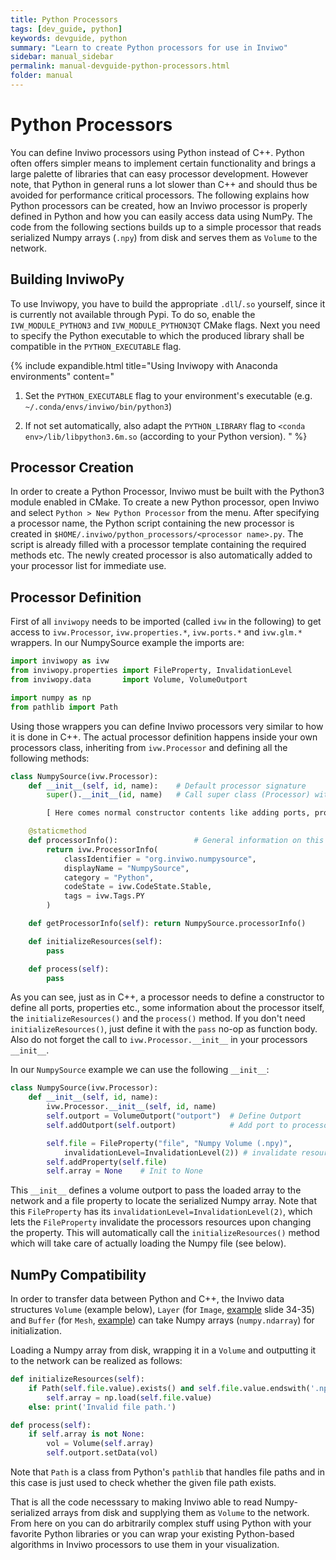 ```yaml
---
title: Python Processors
tags: [dev_guide, python]
keywords: devguide, python
summary: "Learn to create Python processors for use in Inviwo"
sidebar: manual_sidebar
permalink: manual-devguide-python-processors.html
folder: manual
---
```

# Python Processors
You can define Inviwo processors using Python instead of C++. Python often offers simpler means to implement certain functionality and brings a large palette of libraries that can easy processor development. However note, that Python in general runs a lot slower than C++ and should thus be avoided for performance critical processors. The following explains how Python processors can be created, how an Inviwo processor is properly defined in Python and how you can easily access data using NumPy.
The code from the following sections builds up to a simple processor that reads serialized Numpy arrays (`.npy`) from disk and serves them as `Volume` to the network.

## Building InviwoPy
To use Inviwopy, you have to build the appropriate `.dll`/`.so` yourself, since it is currently not available through Pypi. To do so, enable the `IVW_MODULE_PYTHON3` and `IVW_MODULE_PYTHON3QT` CMake flags. Next you need to specify the Python executable to which the produced library shall be compatible in the `PYTHON_EXECUTABLE` flag.

{% include expandible.html title="Using Inviwopy with Anaconda environments" content="
1. Set the `PYTHON_EXECUTABLE` flag to your environment's executable (e.g. `~/.conda/envs/inviwo/bin/python3`)

2. If not set automatically, also adapt the `PYTHON_LIBRARY` flag to `<conda env>/lib/libpython3.6m.so` (according to your Python version).
" %}

## Processor Creation
In order to create a Python Processor, Inviwo must be built with the Python3 module enabled in CMake. To create a new Python processor, open Inviwo and select `Python > New Python Processor` from the menu. After specifying a processor name, the Python script containing the new processor is created in `$HOME/.inviwo/python_processors/<processor name>.py`. The script is already filled with a processor template containing the required methods etc. The newly created processor is also automatically added to your processor list for immediate use.

## Processor Definition
First of all `inviwopy` needs to be imported (called `ivw` in the following) to get access to `ivw.Processor`, `ivw.properties.*`, `ivw.ports.*` and `ivw.glm.*` wrappers. In our NumpySource example the imports are:
```python
import inviwopy as ivw
from inviwopy.properties import FileProperty, InvalidationLevel
from inviwopy.data       import Volume, VolumeOutport

import numpy as np
from pathlib import Path
```

Using those wrappers you can define Inviwo processors very similar to how it is done in C++. The actual processor definition happens inside your own processors class, inheriting from `ivw.Processor` and defining all the following methods:
```python
class NumpySource(ivw.Processor):
    def __init__(self, id, name):    # Default processor signature
        super().__init__(id, name)   # Call super class (Processor) with id, name

        [ Here comes normal constructor contents like adding ports, properties ]

    @staticmethod
    def processorInfo():                 # General information on this processor
        return ivw.ProcessorInfo(
            classIdentifier = "org.inviwo.numpysource",
    		displayName = "NumpySource",
    		category = "Python",
    		codeState = ivw.CodeState.Stable,
    		tags = ivw.Tags.PY
        )

    def getProcessorInfo(self): return NumpySource.processorInfo()

    def initializeResources(self):
        pass

    def process(self):
        pass
```

As you can see, just as in C++, a processor needs to define a constructor to define all ports, properties etc., some information about the processor itself, the `initializeResources()` and the `process()` method. If you don't need `initializeResources()`, just define it with the `pass` no-op as function body.
Also do not forget the call to `ivw.Processor.__init__` in your processors `__init__`.

In our `NumpySource` example we can use the following `__init__`:
```python
class NumpySource(ivw.Processor):
    def __init__(self, id, name):
        ivw.Processor.__init__(self, id, name)
        self.outport = VolumeOutport("outport")  # Define Outport
        self.addOutport(self.outport)            # Add port to processor

        self.file = FileProperty("file", "Numpy Volume (.npy)",
            invalidationLevel=InvalidationLevel(2)) # invalidate resources on change
        self.addProperty(self.file)
        self.array = None    # Init to None
```
This `__init__` defines a volume outport to pass the loaded array to the network and a file property to locate the serialized Numpy array. Note that this `FileProperty` has its `invalidationLevel=InvalidationLevel(2)`, which lets the `FileProperty` invalidate the processors resources upon changing the property. This will automatically call the `initializeResources()` method which will take care of actually loading the Numpy file (see below).

## NumPy Compatibility
In order to transfer data between Python and C++, the Inviwo data structures  `Volume` (example below), `Layer` (for `Image`, [example](https://inviwo.org/media/inviwo-vcbm2019.pdf) slide 34-35) and `Buffer` (for `Mesh`, [example](https://github.com/inviwo/modules/blob/2f07a0fffe916c413a520644b9fe2e45a3ee60a9/misc/vasp/python/vasputil.py#L109-L123)) can take Numpy arrays (`numpy.ndarray`) for initialization.

Loading a Numpy array from disk, wrapping it in a `Volume` and outputting it to the network can be realized as follows:
```python
def initializeResources(self):
    if Path(self.file.value).exists() and self.file.value.endswith('.npy'):
        self.array = np.load(self.file.value)
    else: print('Invalid file path.')

def process(self):
    if self.array is not None:
        vol = Volume(self.array)
        self.outport.setData(vol)
```
Note that `Path` is a class from Python's `pathlib` that handles file paths and in this case is just used to check whether the given file path exists.

That is all the code necesssary to making Inviwo able to read Numpy-serialized arrays from disk and supplying them as `Volume` to the network.
From here on you can do arbitrarily complex stuff using Python with your favorite Python libraries or you can wrap your existing Python-based algorithms in Inviwo processors to use them in your visualization.
